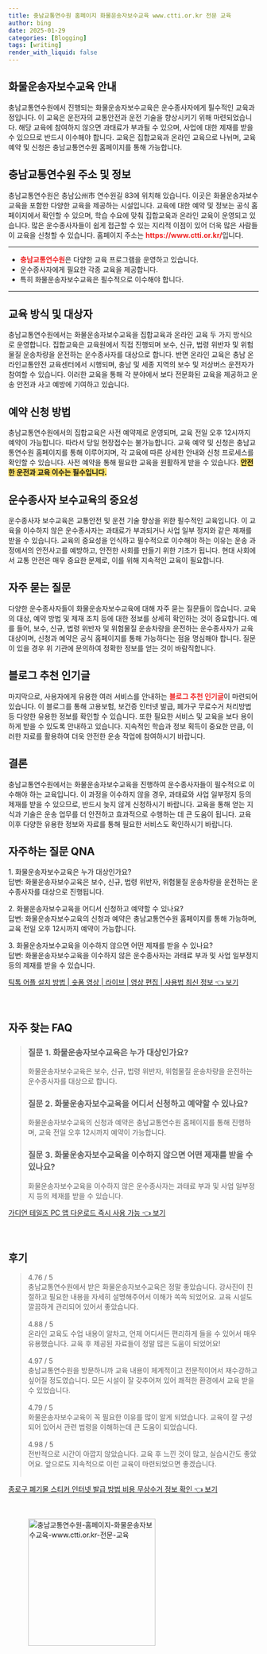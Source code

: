 ```yaml
---
title: 충남교통연수원 홈페이지 화물운송자보수교육 www.ctti.or.kr 전문 교육
author: bing
date: 2025-01-29
categories: [Blogging]
tags: [writing]
render_with_liquid: false
---
```



<h2 id='화물운송자보수교육_안내'>화물운송자보수교육 안내</h2>

<p>충남교통연수원에서 진행되는 화물운송자보수교육은 운수종사자에게 필수적인 교육과정입니다. 이 교육은 운전자의 교통안전과 운전 기술을 향상시키기 위해 마련되었습니다. 해당 교육에 참여하지 않으면 과태료가 부과될 수 있으며, 사업에 대한 제재를 받을 수 있으므로 반드시 이수해야 합니다. 교육은 집합교육과 온라인 교육으로 나뉘며, 교육 예약 및 신청은 충남교통연수원 홈페이지를 통해 가능합니다.</p>

<h2 id='충남교통연수원_주소및정보'>충남교통연수원 주소 및 정보</h2>

<p>충남교통연수원은 충남公州市 연수원길 83에 위치해 있습니다. 이곳은 화물운송자보수교육을 포함한 다양한 교육을 제공하는 시설입니다. 교육에 대한 예약 및 정보는 공식 홈페이지에서 확인할 수 있으며, 학습 수요에 맞춰 집합교육과 온라인 교육이 운영되고 있습니다. 많은 운수종사자들이 쉽게 접근할 수 있는 지리적 이점이 있어 더욱 많은 사람들이 교육을 신청할 수 있습니다. 홈페이지 주소는 <b><span style="color: #ee2323;">https://www.ctti.or.kr/</span></b>입니다.</p>

<hr />

<ul>
    <li><b><span style="color: #ee2323;">충남교통연수원</span></b>은 다양한 교육 프로그램을 운영하고 있습니다.</li>
    <li>운수종사자에게 필요한 각종 교육을 제공합니다.</li>
    <li>특히 화물운송자보수교육은 필수적으로 이수해야 합니다.</li>
</ul>

<hr />

<h2 id='교육방식_및_대상자'>교육 방식 및 대상자</h2>

<p>충남교통연수원에서는 화물운송자보수교육을 집합교육과 온라인 교육 두 가지 방식으로 운영합니다. 집합교육은 교육원에서 직접 진행되며 보수, 신규, 법령 위반자 및 위험물질 운송차량을 운전하는 운수종사자를 대상으로 합니다. 반면 온라인 교육은 충남 온라인교통안전 교육센터에서 시행되며, 충남 및 세종 지역의 보수 및 저상버스 운전자가 참여할 수 있습니다. 이러한 교육을 통해 각 분야에서 보다 전문화된 교육을 제공하고 운송 안전과 사고 예방에 기여하고 있습니다.</p>

<h2 id='예약_신청_방법'>예약 신청 방법</h2>

<p>충남교통연수원에서의 집합교육은 사전 예약제로 운영되며, 교육 전일 오후 12시까지 예약이 가능합니다. 따라서 당일 현장접수는 불가능합니다. 교육 예약 및 신청은 충남교통연수원 홈페이지를 통해 이루어지며, 각 교육에 따른 상세한 안내와 신청 프로세스를 확인할 수 있습니다. 사전 예약을 통해 필요한 교육을 원활하게 받을 수 있습니다. <b><span style="background-color: #ffe066;">안전한 운전과 교육 이수는 필수입니다.</span></b></p>

<h2 id='운수종사자_보수교육_중요성'>운수종사자 보수교육의 중요성</h2>

<p>운수종사자 보수교육은 교통안전 및 운전 기술 향상을 위한 필수적인 교육입니다. 이 교육을 이수하지 않은 운수종사자는 과태료가 부과되거나 사업 일부 정지와 같은 제재를 받을 수 있습니다. 교육의 중요성을 인식하고 필수적으로 이수해야 하는 이유는 운송 과정에서의 안전사고를 예방하고, 안전한 사회를 만들기 위한 기초가 됩니다. 현대 사회에서 교통 안전은 매우 중요한 문제로, 이를 위해 지속적인 교육이 필요합니다.</p>

<h2 id='자주_묻는_질문'>자주 묻는 질문</h2>

<p>다양한 운수종사자들이 화물운송자보수교육에 대해 자주 묻는 질문들이 많습니다. 교육의 대상, 예약 방법 및 제재 조치 등에 대한 정보를 상세히 확인하는 것이 중요합니다. 예를 들어, 보수, 신규, 법령 위반자 및 위험물질 운송차량을 운전하는 운수종사자가 교육 대상이며, 신청과 예약은 공식 홈페이지를 통해 가능하다는 점을 명심해야 합니다. 질문이 있을 경우 위 기관에 문의하여 정확한 정보를 얻는 것이 바람직합니다.</p>

<h2 id='블로그_추천_인기글'>블로그 추천 인기글</h2>

<p>마지막으로, 사용자에게 유용한 여러 서비스를 안내하는 <b><span style="color: #ee2323;">블로그 추천 인기글</span></b>이 마련되어 있습니다. 이 블로그를 통해 고용보험, 보건증 인터넷 발급, 폐가구 무료수거 처리방법 등 다양한 유용한 정보를 확인할 수 있습니다. 또한 필요한 서비스 및 교육을 보다 용이하게 받을 수 있도록 안내하고 있습니다. 지속적인 학습과 정보 획득이 중요한 만큼, 이러한 자료를 활용하여 더욱 안전한 운송 작업에 참여하시기 바랍니다.</p>

<h2 id='결론'>결론</h2>

<p>충남교통연수원에서는 화물운송자보수교육을 진행하여 운수종사자들이 필수적으로 이수해야 하는 교육입니다. 이 과정을 이수하지 않을 경우, 과태료와 사업 일부정지 등의 제재를 받을 수 있으므로, 반드시 늦지 않게 신청하시기 바랍니다. 교육을 통해 얻는 지식과 기술은 운송 업무를 더 안전하고 효과적으로 수행하는 데 큰 도움이 됩니다. 교육 이후 다양한 유용한 정보와 자료를 통해 필요한 서비스도 확인하시기 바랍니다.</p>

<h2 id='자주하는_질문_QNA'>자주하는 질문 QNA</h2>

<p>1. 화물운송자보수교육은 누가 대상인가요? <br>답변: 화물운송자보수교육은 보수, 신규, 법령 위반자, 위험물질 운송차량을 운전하는 운수종사자를 대상으로 진행됩니다.</p>

<p>2. 화물운송자보수교육을 어디서 신청하고 예약할 수 있나요? <br>답변: 화물운송자보수교육의 신청과 예약은 충남교통연수원 홈페이지를 통해 가능하며, 교육 전일 오후 12시까지 예약이 가능합니다.</p>

<p>3. 화물운송자보수교육을 이수하지 않으면 어떤 제재를 받을 수 있나요? <br>답변: 화물운송자보수교육을 이수하지 않은 운수종사자는 과태료 부과 및 사업 일부정지 등의 제재를 받을 수 있습니다.</p>


<p><a class="click-button" title="틱톡 어플 설치 방법 | 숏폼 영상 | 라이브 | 영상 편집 | 사용법 최신 정보" href="https://purplelist.github.io/posts/%ED%8B%B1%ED%86%A1-%EC%96%B4%ED%94%8C-%EC%84%A4%EC%B9%98-%EB%B0%A9%EB%B2%95-%EC%88%8F%ED%8F%BC-%EC%98%81%EC%83%81-%EB%9D%BC%EC%9D%B4%EB%B8%8C-%EC%98%81%EC%83%81-%ED%8E%B8%EC%A7%91-%EC%82%AC%EC%9A%A9%EB%B2%95-%EC%B5%9C%EC%8B%A0-%EC%A0%95%EB%B3%B4/" rel="dofollow">틱톡 어플 설치 방법 | 숏폼 영상 | 라이브 | 영상 편집 | 사용법 최신 정보 👈 보기</a></p><br>
<h2 id='자주_찾는_FAQ'>자주 찾는 FAQ</h2>
<div itemscope="" itemtype="https://schema.org/FAQPage">
<blockquote>
<div itemscope="" itemprop="mainEntity" itemtype="https://schema.org/Question">
<h3 itemprop="name">질문 1. 화물운송자보수교육은 누가 대상인가요?</h3>
<div itemscope="" itemprop="acceptedAnswer" itemtype="https://schema.org/Answer">
<span itemprop="text">
<p>화물운송자보수교육은 보수, 신규, 법령 위반자, 위험물질 운송차량을 운전하는 운수종사자를 대상으로 합니다.</p>
</span>
</div>
</div>
<div itemscope="" itemprop="mainEntity" itemtype="https://schema.org/Question">
<h3 itemprop="name">질문 2. 화물운송자보수교육을 어디서 신청하고 예약할 수 있나요?</h3>
<div itemscope="" itemprop="acceptedAnswer" itemtype="https://schema.org/Answer">
<span itemprop="text">
<p>화물운송자보수교육의 신청과 예약은 충남교통연수원 홈페이지를 통해 진행하며, 교육 전일 오후 12시까지 예약이 가능합니다.</p>
</span>
</div>
</div>
<div itemscope="" itemprop="mainEntity" itemtype="https://schema.org/Question">
<h3 itemprop="name">질문 3. 화물운송자보수교육을 이수하지 않으면 어떤 제재를 받을 수 있나요?</h3>
<div itemscope="" itemprop="acceptedAnswer" itemtype="https://schema.org/Answer">
<span itemprop="text">
<p>화물운송자보수교육을 이수하지 않은 운수종사자는 과태료 부과 및 사업 일부정지 등의 제재를 받을 수 있습니다.</p>
</span>
</div>
</div>
</blockquote>
</div>
<p><a class="click-button" title="가디언 테일즈 PC 앱 다운로드 즉시 사용 가능" href="https://purplelist.github.io/posts/%EA%B0%80%EB%94%94%EC%96%B8-%ED%85%8C%EC%9D%BC%EC%A6%88-PC-%EC%95%B1-%EB%8B%A4%EC%9A%B4%EB%A1%9C%EB%93%9C-%EC%A6%89%EC%8B%9C-%EC%82%AC%EC%9A%A9-%EA%B0%80%EB%8A%A5/" rel="dofollow">가디언 테일즈 PC 앱 다운로드 즉시 사용 가능 👈 보기</a></p><br>
<h2 id='후기'>후기</h2>
<div itemscope itemtype="https://schema.org/Product">
  <blockquote>
  <div itemprop="review" itemscope itemtype="https://schema.org/Review">
      <div itemprop="reviewRating" itemscope itemtype="https://schema.org/Rating"> <span itemprop="ratingValue">4.76</span> / <span itemprop="bestRating">5</span> </div>
      <span itemprop="reviewBody">충남교통연수원에서 받은 화물운송자보수교육은 정말 좋았습니다. 강사진이 친절하고 필요한 내용을 자세히 설명해주어서 이해가 쏙쏙 되었어요. 교육 시설도 깔끔하게 관리되어 있어서 좋았습니다.</span>
  </div>
  <br>
  <div itemprop="review" itemscope itemtype="https://schema.org/Review">
      <div itemprop="reviewRating" itemscope itemtype="https://schema.org/Rating"> <span itemprop="ratingValue">4.88</span> / <span itemprop="bestRating">5</span> </div>
      <span itemprop="reviewBody">온라인 교육도 수업 내용이 알차고, 언제 어디서든 편리하게 들을 수 있어서 매우 유용했습니다. 교육 후 제공된 자료들이 정말 많은 도움이 되었어요!</span>
  </div>
  <br>
  <div itemprop="review" itemscope itemtype="https://schema.org/Review">
      <div itemprop="reviewRating" itemscope itemtype="https://schema.org/Rating"> <span itemprop="ratingValue">4.97</span> / <span itemprop="bestRating">5</span> </div>
      <span itemprop="reviewBody">충남교통연수원을 방문하니까 교육 내용이 체계적이고 전문적이어서 재수강하고 싶어질 정도였습니다. 모든 시설이 잘 갖추어져 있어 쾌적한 환경에서 교육 받을 수 있었습니다.</span>
  </div>
  <br>
  <div itemprop="review" itemscope itemtype="https://schema.org/Review">
      <div itemprop="reviewRating" itemscope itemtype="https://schema.org/Rating"> <span itemprop="ratingValue">4.79</span> / <span itemprop="bestRating">5</span> </div>
      <span itemprop="reviewBody">화물운송자보수교육이 꼭 필요한 이유를 많이 알게 되었습니다. 교육이 잘 구성되어 있어서 관련 법령을 이해하는데 큰 도움이 되었습니다.</span>
  </div>
  <br>
  <div itemprop="review" itemscope itemtype="https://schema.org/Review">
      <div itemprop="reviewRating" itemscope itemtype="https://schema.org/Rating"> <span itemprop="ratingValue">4.98</span> / <span itemprop="bestRating">5</span> </div>
      <span itemprop="reviewBody">전반적으로 시간이 아깝지 않았습니다. 교육 후 느낀 것이 많고, 실습시간도 좋았어요. 앞으로도 지속적으로 이런 교육이 마련되었으면 좋겠습니다.</span>
  </div>
  <br>
  </blockquote>
</div>
<p><a class="click-button" title="종로구 폐기물 스티커 인터넷 발급 방법 비용 무상수거 정보 확인" href="https://purplelist.github.io/posts/%EC%A2%85%EB%A1%9C%EA%B5%AC-%ED%8F%90%EA%B8%B0%EB%AC%BC-%EC%8A%A4%ED%8B%B0%EC%BB%A4-%EC%9D%B8%ED%84%B0%EB%84%B7-%EB%B0%9C%EA%B8%89-%EB%B0%A9%EB%B2%95-%EB%B9%84%EC%9A%A9-%EB%AC%B4%EC%83%81%EC%88%98%EA%B1%B0-%EC%A0%95%EB%B3%B4-%ED%99%95%EC%9D%B8/" rel="dofollow">종로구 폐기물 스티커 인터넷 발급 방법 비용 무상수거 정보 확인 👈 보기</a></p><br>
<figure class="image"><img src="https://purplelist.github.io/assets/img/thumbnail/충남교통연수원-홈페이지-화물운송자보수교육-www.ctti.or.kr-전문-교육.webp" alt="충남교통연수원-홈페이지-화물운송자보수교육-www.ctti.or.kr-전문-교육" width="256" height="256"></figure>